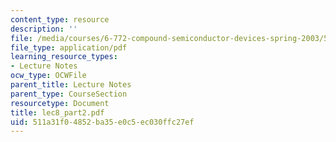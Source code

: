 ```yaml
---
content_type: resource
description: ''
file: /media/courses/6-772-compound-semiconductor-devices-spring-2003/511a31f04852ba35e0c5ec030ffc27ef_lec8_part2.pdf
file_type: application/pdf
learning_resource_types:
- Lecture Notes
ocw_type: OCWFile
parent_title: Lecture Notes
parent_type: CourseSection
resourcetype: Document
title: lec8_part2.pdf
uid: 511a31f0-4852-ba35-e0c5-ec030ffc27ef
---
```

